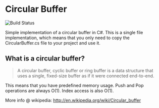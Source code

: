 # Circular Buffer

![Build Status](https://github.com/joaoportela/CircullarBuffer-CSharp/workflows/.NET%20Core/badge.svg)

Simple implementation of a circular buffer in C#.
This is a single file implementation, which means that you only need to copy 
the CircularBuffer.cs file to your project and use it.

## What is a circular buffer? 

> A circular buffer, cyclic buffer or ring buffer is a data structure 
that uses a single, fixed-size buffer as if it were connected end-to-end.

This means that you have predefined memory usage. Push and Pop operations 
are always O(1). Index access is also O(1).

More info @ wikipedia: http://en.wikipedia.org/wiki/Circular_buffer
